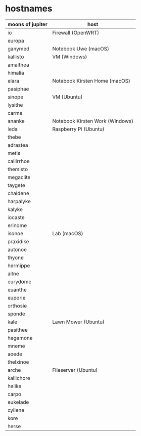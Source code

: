 # hostnames

| moons of jupiter | host    |
|------------------|---------|
| io               | Firewall (OpenWRT) |
| europa           | |
| ganymed          | Notebook Uwe (macOS) |
| kallisto         | VM (Windows) |
| amalthea         | |
| himalia          | |
| elara            | Notebook Kirsten Home (macOS) |
| pasiphae         | |
| sinope           | VM (Ubuntu) |
| lysithe          | |
| carme            | |
| ananke           | Notebook Kirsten Work (Windows) |
| leda             | Raspberry Pi (Ubuntu) |
| thebe            | |
| adrastea         | |
| metis            | |
| callirrhoe       | |
| themisto         | |
| megaclite        | |
| taygete          | |
| chaldene         | |
| harpalyke        | |
| kalyke           | |
| iocaste          | |
| erinome          | |
| isonoe           | Lab (macOS) |
| praxidike        | |
| autonoe          | |
| thyone           | |
| hermippe         | |
| aitne            | |
| eurydome         | |
| euanthe          | |
| euporie          | |
| orthosie         | |
| sponde           | |
| kale             | Lawn Mower (Ubuntu) |
| pasithee         | |
| hegemone         | |
| mneme            | |
| aoede            | |
| thelxinoe        | |
| arche            | Fileserver (Ubuntu) |
| kallichore       | |
| helike           | |
| carpo            | |
| eukelade         | |
| cyllene          | |
| kore             | |
| herse            | |
